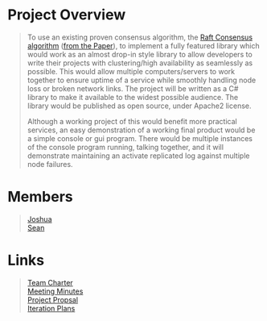 # Project Overview  
>To use an existing proven consensus algorithm, the [Raft Consensus algorithm](https://raft.github.io) ([from the Paper](https://raft.github.io/raft.pdf)), to implement a fully featured library which would work as an almost drop-in style library to allow developers to write their projects with clustering/high availability as seamlessly as possible. This would allow multiple computers/servers to work together to ensure uptime of a service while smoothly handling node loss or broken network links. The project will be written as a C# library to make it available to the widest possible audience. The library would be published as open source, under Apache2 license.  
>
>Although a working project of this would benefit more practical services, an easy demonstration of a working final product would be a simple console or gui program. There would be multiple instances of the console program running, talking together, and it will demonstrate maintaining an activate replicated log against multiple node failures.  

# Members  
>[Joshua](https://bitbucket.org/JoshuaMichael/)  
>[Sean](https://bitbucket.org/s_matkovich/)  

# Links  
>[Team Charter](https://bitbucket.org/teamdecided/raftconsensuslibrary/raw/master/Documentation/Team%20Charter.pdf)  
>[Meeting Minutes](https://bitbucket.org/teamdecided/raftconsensuslibrary/raw/master/Documentation/Meeting%20Minutes.pdf)  
>[Project Propsal](https://bitbucket.org/teamdecided/raftconsensuslibrary/raw/master/Documentation/Project%20Proposal.pdf)  
>[Iteration Plans](https://bitbucket.org/teamdecided/raftconsensuslibrary/src/20e63a3e3d78/Documentation/Iteration%20Plans/?at=master)
